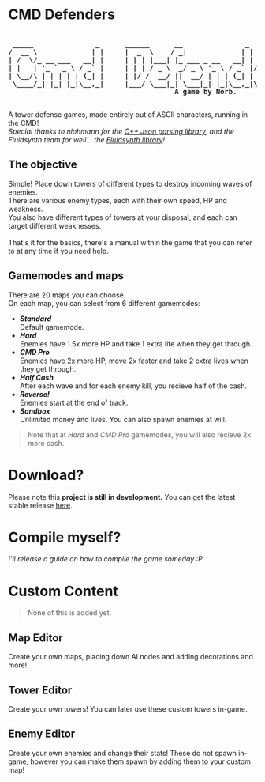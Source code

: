 <h1>CMD Defenders</h1>
<pre><b>
 _____               _      ______      __               _               
/  __ \             | |     |  _  \    / _|             | |              
| /  \/_ __ ___   __| |     | | | |___| |_ ___ _ __   __| | ___ _ __ ___ 
| |   | '_ ` _ \ / _` |     | | | / _ \  _/ _ \ '_ \ / _` |/ _ \ '__/ __|
| \__/\ | | | | | (_| |     | |/ /  __/ ||  __/ | | | (_| |  __/ |  \__ \
 \____/_| |_| |_|\__,_|     |___/ \___|_| \___|_| |_|\__,_|\___|_|  |___/
										A game by Norb.
</b>
</pre>
<p>
A tower defense games, made entirely out of ASCII characters, running in the CMD!<br>
<i>Special thanks to nlohmann for the 
<a href="https://github.com/nlohmann/json">C++ Json parsing library</a>, 
and the Fluidsynth team for well... the 
<a href = "https://github.com/FluidSynth/fluidsynth">Fluidsynth library</a>!</i>
</p>

<h2>The objective</h2>
<p>
  Simple! Place down towers of different types to destroy incoming waves of enemies.<br>
  There are various enemy types, each with their own speed, HP and weakness.<br>
  You also have different types of towers at your disposal, and each can target different weaknesses.<br>
  <br>That's it for the basics, there's a manual within the game that you can refer to at any time if you need help.<br>
</p>
<h2>Gamemodes and maps</h2>
<p>
  There are 20 maps you can choose.<br>
  On each map, you can select from 6 different gamemodes:<br>
  <ul>
	<li><b><i>Standard</b></i><br>Default gamemode.</li>
	<li><b><i>Hard</b></i><br>Enemies have 1.5x more HP and take 1 extra life when they get through.</li>
	<li><b><i>CMD Pro</b></i><br>Enemies have 2x more HP, move 2x faster and take 2 extra lives when they get through.</li>
	<li><b><i>Half Cash</b></i><br>After each wave and for each enemy kill, you recieve half of the cash.</li>
	<li><b><i>Reverse!</b></i><br>Enemies start at the end of track.</li>
	<li><b><i>Sandbox</b></i><br>Unlimited money and lives. You can also spawn enemies at will.</li>
  </ul>
  <blockquote>Note that at <i>Hard</i> and <i>CMD Pro</i> gamemodes, you will also recieve 2x more cash.</blockquote>
</p>

<h1>Download?</h1>
<p>
  Please note this <b>project is still in development.</b>
  You can get the latest stable release <a href="https://github.com/norbcodes/cmd-defenders/releases">here</a>.
</p>

<h1>Compile myself?</h1>
<p><i>I'll release a guide on how to compile the game someday :P</i></p>

<h1>Custom Content</h1>
<p>
  <blockquote>None of this is added yet.</blockquote>
</p>
<h2>Map Editor</h2>
<p>
  Create your own maps, placing down AI nodes and adding decorations and more!
</p>
<h2>Tower Editor</h2>
<p>
  Create your own towers! You can later use these custom towers in-game.
</p>
<h2>Enemy Editor</h2>
<p>
  Create your own enemies and change their stats! These do not spawn in-game, however you can make them spawn by adding them to your custom map!
</p>
